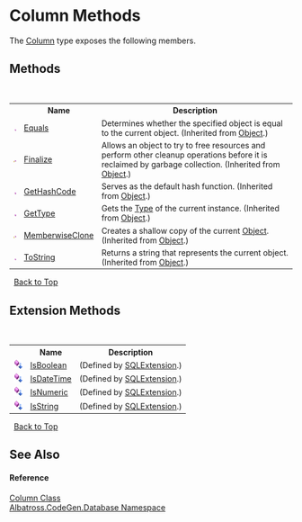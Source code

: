 # Column Methods
 

The <a href="a6c6b2fc-9eae-2c87-8fee-557cb9b9d1d8">Column</a> type exposes the following members.


## Methods
&nbsp;<table><tr><th></th><th>Name</th><th>Description</th></tr><tr><td>![Public method](media/pubmethod.gif "Public method")</td><td><a href="http://msdn2.microsoft.com/en-us/library/bsc2ak47" target="_blank">Equals</a></td><td>
Determines whether the specified object is equal to the current object.
 (Inherited from <a href="http://msdn2.microsoft.com/en-us/library/e5kfa45b" target="_blank">Object</a>.)</td></tr><tr><td>![Protected method](media/protmethod.gif "Protected method")</td><td><a href="http://msdn2.microsoft.com/en-us/library/4k87zsw7" target="_blank">Finalize</a></td><td>
Allows an object to try to free resources and perform other cleanup operations before it is reclaimed by garbage collection.
 (Inherited from <a href="http://msdn2.microsoft.com/en-us/library/e5kfa45b" target="_blank">Object</a>.)</td></tr><tr><td>![Public method](media/pubmethod.gif "Public method")</td><td><a href="http://msdn2.microsoft.com/en-us/library/zdee4b3y" target="_blank">GetHashCode</a></td><td>
Serves as the default hash function.
 (Inherited from <a href="http://msdn2.microsoft.com/en-us/library/e5kfa45b" target="_blank">Object</a>.)</td></tr><tr><td>![Public method](media/pubmethod.gif "Public method")</td><td><a href="http://msdn2.microsoft.com/en-us/library/dfwy45w9" target="_blank">GetType</a></td><td>
Gets the <a href="http://msdn2.microsoft.com/en-us/library/42892f65" target="_blank">Type</a> of the current instance.
 (Inherited from <a href="http://msdn2.microsoft.com/en-us/library/e5kfa45b" target="_blank">Object</a>.)</td></tr><tr><td>![Protected method](media/protmethod.gif "Protected method")</td><td><a href="http://msdn2.microsoft.com/en-us/library/57ctke0a" target="_blank">MemberwiseClone</a></td><td>
Creates a shallow copy of the current <a href="http://msdn2.microsoft.com/en-us/library/e5kfa45b" target="_blank">Object</a>.
 (Inherited from <a href="http://msdn2.microsoft.com/en-us/library/e5kfa45b" target="_blank">Object</a>.)</td></tr><tr><td>![Public method](media/pubmethod.gif "Public method")</td><td><a href="http://msdn2.microsoft.com/en-us/library/7bxwbwt2" target="_blank">ToString</a></td><td>
Returns a string that represents the current object.
 (Inherited from <a href="http://msdn2.microsoft.com/en-us/library/e5kfa45b" target="_blank">Object</a>.)</td></tr></table>&nbsp;
<a href="#column-methods">Back to Top</a>

## Extension Methods
&nbsp;<table><tr><th></th><th>Name</th><th>Description</th></tr><tr><td>![Public Extension Method](media/pubextension.gif "Public Extension Method")</td><td><a href="fd97d89c-11bd-ad98-2e9a-c6b1bbdc35df">IsBoolean</a></td><td> (Defined by <a href="ba0cb006-d4ad-9e2d-d48f-236e0025e7bb">SQLExtension</a>.)</td></tr><tr><td>![Public Extension Method](media/pubextension.gif "Public Extension Method")</td><td><a href="6badb310-d34f-5e1f-b9bb-aa5c6af02622">IsDateTime</a></td><td> (Defined by <a href="ba0cb006-d4ad-9e2d-d48f-236e0025e7bb">SQLExtension</a>.)</td></tr><tr><td>![Public Extension Method](media/pubextension.gif "Public Extension Method")</td><td><a href="d6297595-d884-22e3-5642-5692397b627a">IsNumeric</a></td><td> (Defined by <a href="ba0cb006-d4ad-9e2d-d48f-236e0025e7bb">SQLExtension</a>.)</td></tr><tr><td>![Public Extension Method](media/pubextension.gif "Public Extension Method")</td><td><a href="148eae9d-0355-211e-6e25-53c2b4626b5f">IsString</a></td><td> (Defined by <a href="ba0cb006-d4ad-9e2d-d48f-236e0025e7bb">SQLExtension</a>.)</td></tr></table>&nbsp;
<a href="#column-methods">Back to Top</a>

## See Also


#### Reference
<a href="a6c6b2fc-9eae-2c87-8fee-557cb9b9d1d8">Column Class</a><br /><a href="bdf46154-2f7c-d3c3-6413-8c6484d341a9">Albatross.CodeGen.Database Namespace</a><br />